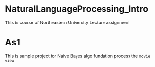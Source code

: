 # NaturalLanguageProcessing_Intro
This is course of Northeastern University Lecture assignment

# As1
This is sample project for Naive Bayes algo fundation process the `movie view`
